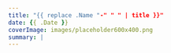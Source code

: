 ```yaml
---
title: "{{ replace .Name "-" " " | title }}"
date: {{ .Date }}
coverImage: images/placeholder600x400.png
summary: |
---
```


<style>
    canvas {
        display: block;
    }
</style>


<div class="my-5 pb-5" id="sketch-holder" style="position: relative;">
    <script src="./sketch.js"></script>
</div>